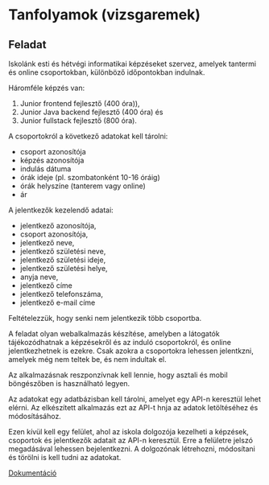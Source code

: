 # Tanfolyamok (vizsgaremek)

## Feladat

Iskolánk esti és hétvégi informatikai képzéseket szervez, amelyek tantermi és online csoportokban, különböző időpontokban indulnak.

Háromféle képzés van:

1. Junior frontend fejlesztő (400 óra)),
2. Junior Java backend fejlesztő (400 óra) és
3. Junior fullstack fejlesztő (800 óra).

A csoportokról a következő adatokat kell tárolni:

- csoport azonosítója
- képzés azonosítója
- indulás dátuma
- órák ideje (pl. szombatonként 10-16 óráig)
- órák helyszíne (tanterem vagy online)
- ár

A jelentkezők kezelendő adatai:

- jelentkező azonosítója,
- csoport azonosítója,
- jelentkező neve,
- jelentkező születési neve,
- jelentkező születési ideje,
- jelentkező születési helye,
- anyja neve,
- jelentkező címe
- jelentkező telefonszáma,
- jelentkező e-mail címe

Feltételezzük, hogy senki nem jelentkezik több csoportba.

A feladat olyan webalkalmazás készítése, amelyben a látogatók tájékozódhatnak a képzésekről és az induló csoportokról, és online jelentkezhetnek is ezekre. Csak azokra a csoportokra lehessen jelentkzni, amelyek még nem teltek be, és nem indultak el.

Az alkalmazásnak reszponzívnak kell lennie, hogy asztali és mobil böngészőben is használható legyen.

Az adatokat egy adatbázisban kell tárolni, amelyet egy API-n keresztül lehet elérni. Az elkészített alkalmazás ezt az API-t hnja az adatok letöltéséhez és módosításához.

Ezen kívül kell egy felület, ahol az iskola dolgozója kezelheti a képzések, csoportok és jelentkezők adatait az API-n keresztül. Erre a felületre jelszó megadásával lehessen bejelentkezni. A dolgozónak létrehozni, módosítani és törölni is kell tudni az adatokat.

[Dokumentáció](https://1drv.ms/w/s!AlIAXMnqUwOHgr4vxjeV05sTUD9xKw?e=NJEggz)

